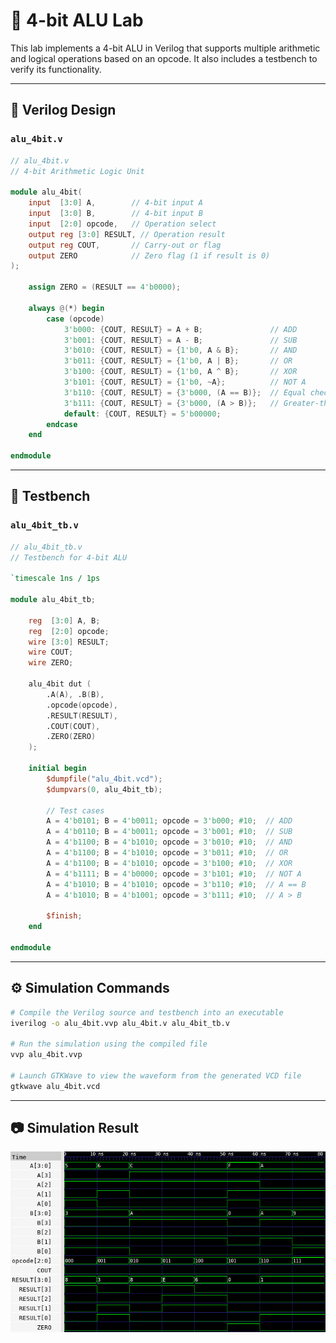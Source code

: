 # 🔘 4-bit ALU Lab

This lab implements a 4-bit ALU in Verilog that supports multiple arithmetic and logical operations based on an opcode. It also includes a testbench to verify its functionality.

---

## 📄 Verilog Design

### `alu_4bit.v`

```verilog
// alu_4bit.v
// 4-bit Arithmetic Logic Unit

module alu_4bit(
    input  [3:0] A,        // 4-bit input A
    input  [3:0] B,        // 4-bit input B
    input  [2:0] opcode,   // Operation select
    output reg [3:0] RESULT, // Operation result
    output reg COUT,       // Carry-out or flag
    output ZERO            // Zero flag (1 if result is 0)
);

    assign ZERO = (RESULT == 4'b0000);

    always @(*) begin
        case (opcode)
            3'b000: {COUT, RESULT} = A + B;               // ADD
            3'b001: {COUT, RESULT} = A - B;               // SUB
            3'b010: {COUT, RESULT} = {1'b0, A & B};       // AND
            3'b011: {COUT, RESULT} = {1'b0, A | B};       // OR
            3'b100: {COUT, RESULT} = {1'b0, A ^ B};       // XOR
            3'b101: {COUT, RESULT} = {1'b0, ~A};          // NOT A
            3'b110: {COUT, RESULT} = {3'b000, (A == B)};  // Equal check
            3'b111: {COUT, RESULT} = {3'b000, (A > B)};   // Greater-than check
            default: {COUT, RESULT} = 5'b00000;
        endcase
    end

endmodule
```

---

## 🧪 Testbench

### `alu_4bit_tb.v`

```verilog
// alu_4bit_tb.v
// Testbench for 4-bit ALU

`timescale 1ns / 1ps

module alu_4bit_tb;

    reg  [3:0] A, B;
    reg  [2:0] opcode;
    wire [3:0] RESULT;
    wire COUT;
    wire ZERO;

    alu_4bit dut (
        .A(A), .B(B),
        .opcode(opcode),
        .RESULT(RESULT),
        .COUT(COUT),
        .ZERO(ZERO)
    );

    initial begin
        $dumpfile("alu_4bit.vcd");
        $dumpvars(0, alu_4bit_tb);

        // Test cases
        A = 4'b0101; B = 4'b0011; opcode = 3'b000; #10;  // ADD
        A = 4'b0110; B = 4'b0011; opcode = 3'b001; #10;  // SUB
        A = 4'b1100; B = 4'b1010; opcode = 3'b010; #10;  // AND
        A = 4'b1100; B = 4'b1010; opcode = 3'b011; #10;  // OR
        A = 4'b1100; B = 4'b1010; opcode = 3'b100; #10;  // XOR
        A = 4'b1111; B = 4'b0000; opcode = 3'b101; #10;  // NOT A
        A = 4'b1010; B = 4'b1010; opcode = 3'b110; #10;  // A == B
        A = 4'b1010; B = 4'b1001; opcode = 3'b111; #10;  // A > B

        $finish;
    end

endmodule
```

---

## ⚙️ Simulation Commands

```bash
# Compile the Verilog source and testbench into an executable
iverilog -o alu_4bit.vvp alu_4bit.v alu_4bit_tb.v

# Run the simulation using the compiled file
vvp alu_4bit.vvp

# Launch GTKWave to view the waveform from the generated VCD file
gtkwave alu_4bit.vcd
```

---

## 📷 Simulation Result

![ALU_4bit waveform](alu_4bit_wave.png)
